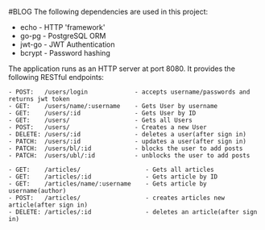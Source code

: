 #BLOG
The following dependencies are used in this project:

- echo - HTTP 'framework'
- go-pg -  PostgreSQL ORM
- jwt-go - JWT Authentication
- bcrypt -  Password hashing

The application runs as an HTTP server at port 8080. It provides the following RESTful endpoints:

    - POST:   /users/login             - accepts username/passwords and returns jwt token
    - GET:    /users/name/:username    - Gets User by username
    - GET:    /users/:id               - Gets User by ID
    - GET:    /users/                  - Gets all Users
    - POST:   /users/                  - Creates a new User
    - DELETE: /users/:id               - deletes a user(after sign in)
    - PATCH:  /users/:id               - updates a user(after sign in)
    - PATCH:  /users/bl/:id            - blocks the user to add posts
    - PATCH:  /users/ubl/:id           - unblocks the user to add posts  
    
    - GET:    /articles/                  - Gets all articles
    - GET:    /articles/:id               - Gets article by ID
    - GET:    /articles/name/:username    - Gets article by username(author)
    - POST:   /articles/                  - creates articles new article(after sign in)
    - DELETE: /articles/:id               - deletes an article(after sign in)
    